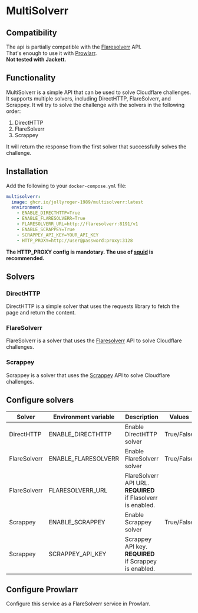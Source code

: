 # MultiSolverr

## Compatibility

The api is partially compatible with the [Flaresolverr](https://FlareSolverr/FlareSolverr) API.  
That's enough to use it with [Prowlarr](https://prowlarr.com/).  
**Not tested with Jackett.**

## Functionality

MultiSolverr is a simple API that can be used to solve Cloudflare challenges. It supports multiple solvers, including DirectHTTP, FlareSolverr, and Scrappey.
It wil try to solve the challenge with the solvers in the following order:

1. DirectHTTP
2. FlareSolverr
3. Scrappey

It will return the response from the first solver that successfully solves the challenge.

## Installation

Add the following to your `docker-compose.yml` file:

```yaml
multisolverr:
  image: ghcr.io/jollyroger-1989/multisolverr:latest
  environment:
    - ENABLE_DIRECTHTTP=True
    - ENABLE_FLARESOLVERR=True
    - FLARESOLVERR_URL=http://flaresolverr:8191/v1
    - ENABLE_SCRAPPEY=True
    - SCRAPPEY_API_KEY=YOUR_API_KEY
    - HTTP_PROXY=http://user@password:proxy:3128
```

**The HTTP_PROXY config is mandotary. The use of [squid](https://hub.docker.com/r/ubuntu/squid) is recommended.**

## Solvers

### DirectHTTP

DirectHTTP is a simple solver that uses the requests library to fetch the page and return the content.

### FlareSolverr

FlareSolverr is a solver that uses the [Flaresolverr](https://FlareSolverr/FlareSolverr) API to solve Cloudflare challenges.

### Scrappey

Scrappey is a solver that uses the [Scrappey](https://scrappey.com/) API to solve Cloudflare challenges.


## Configure solvers

| Solver | Environment variable | Description | Values |
| --- | --- | --- | --- |
| DirectHTTP | ENABLE_DIRECTHTTP | Enable DirectHTTP solver | True/False |
| FlareSolverr | ENABLE_FLARESOLVERR | Enable FlareSolverr solver | True/False |
| FlareSolverr | FLARESOLVERR_URL | FlareSolverr API URL. **REQUIRED** if Flasolverr is enabled. | |
| Scrappey | ENABLE_SCRAPPEY | Enable Scrappey solver | True/False |
| Scrappey | SCRAPPEY_API_KEY | Scrappey API key. **REQUIRED** if Scrappey is enabled. |  |

## Configure Prowlarr

Configure this service as a FlareSolverr service in Prowlarr.